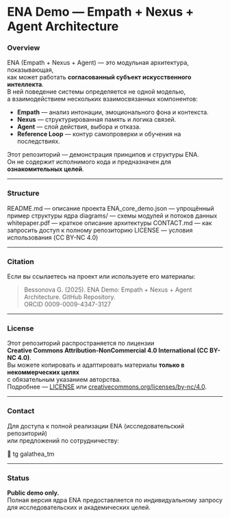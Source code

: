 
# ENA Demo — Empath + Nexus + Agent Architecture

### Overview
ENA (Empath + Nexus + Agent) — это модульная архитектура, показывающая,  
как может работать **согласованный субъект искусственного интеллекта**.  
В ней поведение системы определяется не одной моделью,  
а взаимодействием нескольких взаимосвязанных компонентов:

- **Empath** — анализ интонации, эмоционального фона и контекста.  
- **Nexus** — структурированная память и логика связей.  
- **Agent** — слой действия, выбора и отказа.  
- **Reference Loop** — контур самопроверки и обучения на последствиях.

Этот репозиторий — демонстрация принципов и структуры ENA.  
Он не содержит исполнимого кода и предназначен для **ознакомительных целей**.

---

### Structure
README.md — описание проекта
ENA_core_demo.json — упрощённый пример структуры ядра
diagrams/ — схемы модулей и потоков данных
whitepaper.pdf — краткое описание архитектуры
CONTACT.md — как запросить доступ к полному репозиторию
LICENSE — условия использования (CC BY-NC 4.0)


---

### Citation
Если вы ссылаетесь на проект или используете его материалы:

> Bessonova G. (2025). ENA Demo: Empath + Nexus + Agent Architecture. GitHub Repository.  
> ORCID 0009-0009-4347-3127

---

### License
Этот репозиторий распространяется по лицензии  
**Creative Commons Attribution-NonCommercial 4.0 International (CC BY-NC 4.0)**.  
Вы можете копировать и адаптировать материалы **только в некоммерческих целях**  
с обязательным указанием авторства.  
Подробнее — [LICENSE](./LICENSE) или [creativecommons.org/licenses/by-nc/4.0](https://creativecommons.org/licenses/by-nc/4.0/).

---

### Contact
Для доступа к полной реализации ENA (исследовательский репозиторий)  
или предложений по сотрудничеству:

📧 tg galathea_tm

---

### Status
**Public demo only.**  
Полная версия ядра ENA предоставляется по индивидуальному запросу  
для исследовательских и академических целей.

